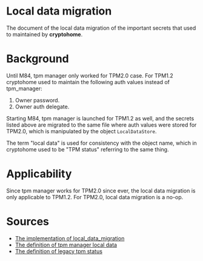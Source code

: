 # Local data migration

The document of the local data migration of the important secrets that used to
maintained by **cryptohome**.

# Background

Until M84, tpm manager only worked for TPM2.0 case. For TPM1.2 cryptohome
used to maintain the following auth values instead of tpm_manager:

1. Owner password.
2. Owner auth delegate.

Starting M84, tpm manager is launched for TPM1.2 as well, and the secrets
listed above are migrated to the same file where auth values were stored for
TPM2.0, which is manipulated by the object `LocalDataStore`.

The term "local data" is used for consistency with the object name, which in
cryptohome used to be "TPM status" referring to the same thing.

# Applicability

Since tpm manager works for TPM2.0 since ever, the local data migration is only
applicable to TPM1.2. For TPM2.0, local data migration is a no-op.

# Sources

*   [The implementation of local_data_migration]
*   [The definition of tpm manager local data]
*   [The definition of legacy tpm status]

[The implementation of local_data_migration]: ./server/local_data_migration.cc
[The definition of tpm manager local data]: ../system_api/dbus/tpm_manager/tpm_manager.proto
[The definition of legacy tpm status]: https://chromium.googlesource.com/chromiumos/platform2/+/refs/heads/release-R84-13099.B/cryptohome/tpm_status.proto
